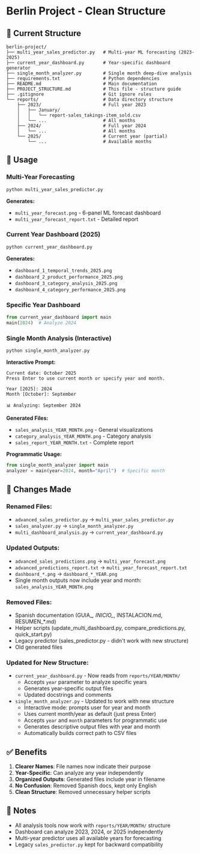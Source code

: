 # Berlin Project - Clean Structure

## 📁 Current Structure

```
berlin-project/
├── multi_year_sales_predictor.py   # Multi-year ML forecasting (2023-2025)
├── current_year_dashboard.py       # Year-specific dashboard generator  
├── single_month_analyzer.py        # Single month deep-dive analysis
├── requirements.txt                # Python dependencies
├── README.md                       # Main documentation
├── PROJECT_STRUCTURE.md            # This file - structure guide
├── .gitignore                      # Git ignore rules
└── reports/                        # Data directory structure
    ├── 2023/                       # Full year 2023
    │   ├── January/
    │   │   └── report-sales_takings-item_sold.csv
    │   └── ...                     # All months
    ├── 2024/                       # Full year 2024
    │   └── ...                     # All months
    └── 2025/                       # Current year (partial)
        └── ...                     # Available months
```

## 🎯 Usage

### Multi-Year Forecasting
```bash
python multi_year_sales_predictor.py
```
**Generates:**
- `multi_year_forecast.png` - 6-panel ML forecast dashboard
- `multi_year_forecast_report.txt` - Detailed report

### Current Year Dashboard (2025)
```bash
python current_year_dashboard.py
```
**Generates:**
- `dashboard_1_temporal_trends_2025.png`
- `dashboard_2_product_performance_2025.png`
- `dashboard_3_category_analysis_2025.png`
- `dashboard_4_category_performance_2025.png`

### Specific Year Dashboard
```python
from current_year_dashboard import main
main(2024)  # Analyze 2024
```

### Single Month Analysis (Interactive)
```bash
python single_month_analyzer.py
```

**Interactive Prompt:**
```
Current date: October 2025
Press Enter to use current month or specify year and month.

Year [2025]: 2024
Month [October]: September

📊 Analyzing: September 2024
```

**Generated Files:**
- `sales_analysis_YEAR_MONTH.png` - General visualizations
- `category_analysis_YEAR_MONTH.png` - Category analysis
- `sales_report_YEAR_MONTH.txt` - Complete report

**Programmatic Usage:**
```python
from single_month_analyzer import main
analyzer = main(year=2024, month="April")  # Specific month
```

## 🧹 Changes Made

### Renamed Files:
- `advanced_sales_predictor.py` → `multi_year_sales_predictor.py`
- `sales_analyzer.py` → `single_month_analyzer.py`
- `multi_dashboard_analysis.py` → `current_year_dashboard.py`

### Updated Outputs:
- `advanced_sales_predictions.png` → `multi_year_forecast.png`
- `advanced_predictions_report.txt` → `multi_year_forecast_report.txt`
- `dashboard_*.png` → `dashboard_*_YEAR.png`
- Single month outputs now include year and month: `sales_analysis_YEAR_MONTH.png`

### Removed Files:
- Spanish documentation (GUIA_*, INICIO_*, INSTALACION.md, RESUMEN_*.md)
- Helper scripts (update_multi_dashboard.py, compare_predictions.py, quick_start.py)
- Legacy predictor (sales_predictor.py - didn't work with new structure)
- Old generated files

### Updated for New Structure:
- `current_year_dashboard.py` - Now reads from `reports/YEAR/MONTH/`
  - Accepts `year` parameter to analyze specific years
  - Generates year-specific output files
  - Updated docstrings and comments
- `single_month_analyzer.py` - Updated to work with new structure
  - Interactive mode: prompts user for year and month
  - Uses current month/year as default (just press Enter)
  - Accepts `year` and `month` parameters for programmatic use
  - Generates descriptive output files with year and month
  - Automatically builds correct path to CSV files

## ✅ Benefits

1. **Clearer Names**: File names now indicate their purpose
2. **Year-Specific**: Can analyze any year independently
3. **Organized Outputs**: Generated files include year in filename
4. **No Confusion**: Removed Spanish docs, kept only English
5. **Clean Structure**: Removed unnecessary helper scripts

## 📝 Notes

- All analysis tools now work with `reports/YEAR/MONTH/` structure
- Dashboard can analyze 2023, 2024, or 2025 independently
- Multi-year predictor uses all available years for forecasting
- Legacy `sales_predictor.py` kept for backward compatibility

